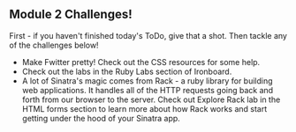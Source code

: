 

## Module 2 Challenges!

First - if you haven't finished today's ToDo, give that a shot. Then tackle any of the challenges below!

+ Make Fwitter pretty! Check out the CSS resources for some help.
+ Check out the labs in the Ruby Labs section of Ironboard.
+ A lot of Sinatra's magic comes from Rack - a ruby library for building web applications. It handles all of the HTTP requests going back and forth from our browser to the server. Check out Explore Rack lab in the HTML forms section to learn more about how Rack works and start getting under the hood of your Sinatra app.
